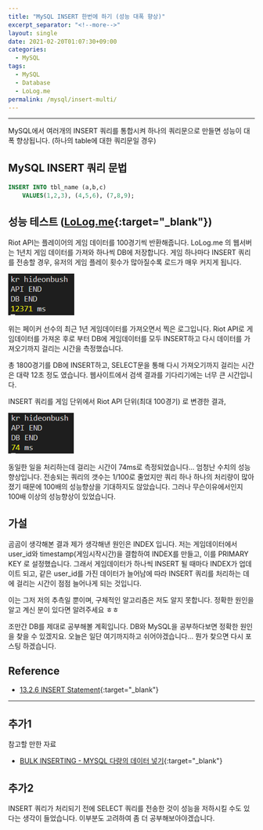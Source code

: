 ```yaml
---
title: "MySQL INSERT 한번에 하기 (성능 대폭 향상)"
excerpt_separator: "<!--more-->"
layout: single
date: 2021-02-20T01:07:30+09:00
categories:
  - MySQL
tags:
  - MySQL
  - Database
  - LoLog.me
permalink: /mysql/insert-multi/
---
```

---
MySQL에서 여러개의 INSERT 쿼리를 통합시켜 하나의 쿼리문으로 만들면 성능이 대폭 향상됩니다. (하나의 table에 대한 쿼리문일 경우)
<!--more-->

## MySQL INSERT 쿼리 문법
```sql
INSERT INTO tbl_name (a,b,c)
    VALUES(1,2,3), (4,5,6), (7,8,9);
```

## 성능 테스트 ([LoLog.me](https://lolog.me){:target="_blank"})

Riot API는 플레이어의 게임 데이터를 100경기씩 반환해줍니다. LoLog.me 의 웹서버는 1년치 게임 데이터를 가져와 하나씩 DB에 저장합니다. 게임 하나마다 INSERT 쿼리를 전송할 경우, 유저의 게임 플레이 횟수가 많아질수록 로드가 매우 커지게 됩니다.

![one by one](/assets/post-images/insert-multi/one-by-one.png)

위는 페이커 선수의 최근 1년 게임데이터를 가져오면서 찍은 로그입니다. Riot API로 게임데이터를 가져온 후로 부터 DB에 게임데이터를 모두 INSERT하고 다시 데이터를 가져오기까지 걸리는 시간을 측정했습니다.

총 1800경기를 DB에 INSERT하고, SELECT문을 통해 다시 가져오기까지 걸리는 시간은 대략 12초 정도 였습니다. 웹사이트에서 검색 결과를 기다리기에는 너무 큰 시간입니다.

INSERT 쿼리를 게임 단위에서 Riot API 단위(최대 100경기) 로 변경한 결과,

![multi](/assets/post-images/insert-multi/multi.png)

동일한 일을 처리하는데 걸리는 시간이 74ms로 측정되었습니다... 엄청난 수치의 성능향상입니다. 전송되는 쿼리의 갯수는 1/100로 줄었지만 쿼리 하나 하나의 처리량이 많아졌기 때문에 100배의 성능향상을 기대하지도 않았습니다. 그러나 무슨이유에서인지 100배 이상의 성능향상이 있었습니다.

## 가설

곰곰이 생각해본 결과 제가 생각해낸 원인은 INDEX 입니다. 저는 게임데이터에서 user_id와 timestamp(게임시작시간)을 결합하여 INDEX를 만들고, 이를 PRIMARY KEY 로 설정했습니다. 그래서 게임데이터가 하나씩 INSERT 될 때마다 INDEX가 업데이트 되고, 같은 user_id를 가진 데이터가 늘어남에 따라 INSERT 쿼리를 처리하는 데에 걸리는 시간이 점점 늘어나게 되는 것입니다.

이는 그저 저의 추측일 뿐이며, 구체적인 알고리즘은 저도 알지 못합니다. 정확한 원인을 알고 계신 분이 있다면 알려주세요 ㅎㅎ

조만간 DB를 제대로 공부해볼 계획입니다. DB와 MySQL을 공부하다보면 정확한 원인을 찾을 수 있겠지요. 오늘은 일단 여기까지하고 쉬어야겠습니다... 뭔가 찾으면 다시 포스팅 하겠습니다.

## Reference
* [13.2.6 INSERT Statement](https://dev.mysql.com/doc/refman/8.0/en/insert.html){:target="_blank"}

---
## 추가1

참고할 만한 자료
* [BULK INSERTING - MYSQL 다량의 데이터 넣기](https://dev.dwer.kr/2020/04/mysql-bulk-inserting.html){:target="_blank"}

## 추가2

INSERT 쿼리가 처리되기 전에 SELECT 쿼리를 전송한 것이 성능을 저하시킬 수도 있다는 생각이 들었습니다. 이부분도 고려하여 좀 더 공부해보아야겠습니다.